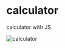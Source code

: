 # calculator
calculator with JS

 
![calculator](https://user-images.githubusercontent.com/83688429/129148537-31ab49ef-ad60-4fac-aa5e-669b3cf90d25.png)
